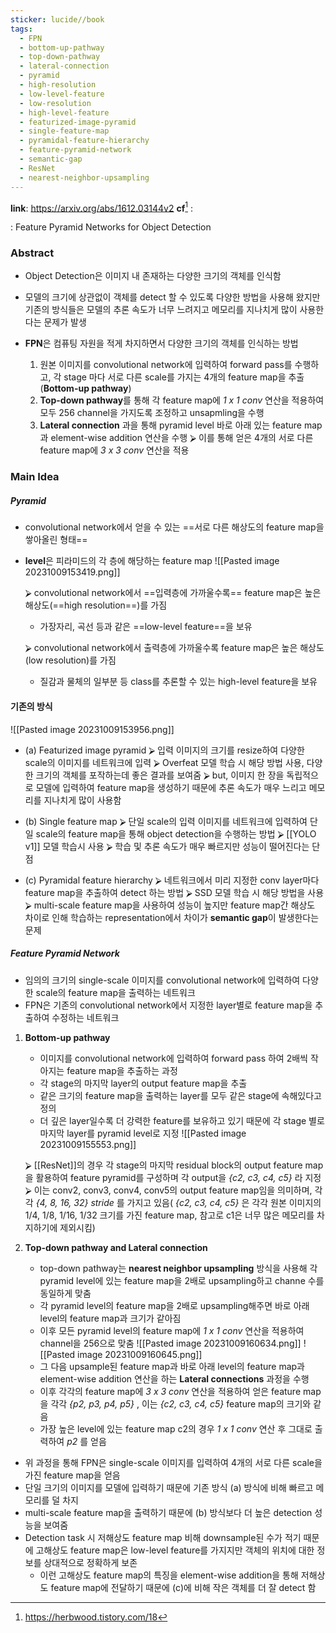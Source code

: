 ```yaml
---
sticker: lucide//book
tags:
  - FPN
  - bottom-up-pathway
  - top-down-pathway
  - lateral-connection
  - pyramid
  - high-resolution
  - low-level-feature
  - low-resolution
  - high-level-feature
  - featurized-image-pyramid
  - single-feature-map
  - pyramidal-feature-hierarchy
  - feature-pyramid-network
  - semantic-gap
  - ResNet
  - nearest-neighbor-upsampling
---
```

**link**: https://arxiv.org/abs/1612.03144v2
**cf**[^0] : 

: Feature Pyramid Networks for Object Detection


### Abstract

- Object Detection은 이미지 내 존재하는 다양한 크기의 객체를 인식함
- 모델의 크기에 상관없이 객체를 detect 할 수 있도록 다양한 방법을 사용해 왔지만 기존의 방식들은 모델의 추론 속도가 너무 느려지고 메모리를 지나치게 많이 사용한다는 문제가 발생

- **FPN**은 컴퓨팅 자원을 적게 차지하면서 다양한 크기의 객체를 인식하는 방법
	1. 원본 이미지를 convolutional network에 입력하여 forward pass를 수행하고, 각 stage 마다 서로 다른 scale를 가지는 4개의 feature map을 추출(**Bottom-up pathway**)
	2. **Top-down pathway**를 통해 각 feature map에 _1 x 1 conv_ 연산을 적용하여 모두 256 channel을 가지도록 조정하고 unsapmling을 수행
	3. **Lateral connection** 과을 통해 pyramid level 바로 아래 있는 feature map과 element-wise addition 연산을 수행
	⮚   이를 통해 얻은 4개의 서로 다른 feature map에 _3 x 3 conv_ 연산을 적용


### Main Idea

##### Pyramid
- convolutional network에서 얻을 수 있는 ==서로 다른 해상도의 feature map을 쌓아올린 형태==
- **level**은 피라미드의 각 층에 해당하는 feature map
	![[Pasted image 20231009153419.png]]
	
	⮚   convolutional network에서 ==입력층에 가까울수록== feature map은 높은 해상도(==high resolution==)를 가짐
	- 가장자리, 곡선 등과 같은 ==low-level feature==을 보유
	
	⮚   convolutional network에서 출력층에 가까울수록 feature map은 높은 해상도(low resolution)를 가짐
	- 질감과 물체의 일부분 등 class를 추론할 수 있는 high-level feature을 보유

#### 기존의 방식

![[Pasted image 20231009153956.png]]

- (a) Featurized image pyramid
	⮚   입력 이미지의 크기를 resize하여 다양한 scale의 이미지를 네트워크에 입력
	⮚   Overfeat 모델 학습 시 해당 방법 사용, 다양한 크기의 객체를 포작하는데 좋은 결과를 보여줌
	⮚   but, 이미지 한 장을 독립적으로 모델에 입력하여 feature map을 생성하기 때문에 추론 속도가 매우 느리고 메모리를 지나치게 많이 사용함
	

- (b)  Single feature map
	⮚   단일 scale의 입력 이미지를 네트워크에 입력하여 단일 scale의 feature map을 통해 object detection을 수행하는 방법
	⮚   [[YOLO v1]] 모델 학습시 사용
	⮚   학습 및 추론 속도가 매우 빠르지만 성능이 떨어진다는 단점

- (c)  Pyramidal feature hierarchy
	⮚   네트워크에서 미리 지정한 conv layer마다 feature map을 추출하여 detect 하는 방법
	⮚   SSD 모델 학습 시 해당 방법을 사용
	⮚   multi-scale feature map을 사용하여 성능이 높지만 feature map간 해상도 차이로 인해 학습하는 representation에서 차이가 **semantic gap**이 발생한다는 문제


##### Feature Pyramid Network
- 임의의 크기의 single-scale 이미지를 convolutional network에 입력하여 다양한 scale의 feature map을 출력하는 네트워크
- FPN은 기존의 convolutional network에서 지정한 layer별로 feature map을 추출하여 수정하는 네트워크

1. **Bottom-up pathway**
	- 이미지를 convolutional network에 입력하여 forward pass 하여 2배씩 작아지는 feature map을 추출하는 과정
	- 각 stage의 마지막 layer의 output feature map을 추출
	- 같은 크기의 feature map을 출력하는 layer를 모두 같은 stage에 속해있다고 정의
	- 더 깊은 layer일수록 더 강력한 feature를 보유하고 있기 때문에  각 stage 별로 마지막 layer를 pyramid level로 지정
	![[Pasted image 20231009155553.png]]
	
	⮚  [[ResNet]]의 경우 각 stage의 마지막 residual block의 output feature map을 활용하여 feature pyramid를 구성하며 각 output을 _{c2, c3, c4, c5}_ 라 지정
	⮚   이는 conv2, conv3, conv4, conv5의 output feature map임을 의미하며, 각각 _{4, 8, 16, 32} stride_ 를 가지고 있음( _{c2, c3, c4, c5}_ 은 각각 원본 이미지의 1/4, 1/8, 1/16, 1/32 크기를 가진 feature map, 참고로 c1은 너무 많은 메모리를 차지하기에 제외시킴)   


2. **Top-down pathway and Lateral connection**
	- top-down pathway는  **nearest neighbor upsampling** 방식을 사용해 각 pyramid level에 있는 feature map을 2배로 upsampling하고 channe 수를 동일하게 맞춤
	- 각 pyramid level의 feature map을 2배로 upsampling해주면 바로 아래 level의 feature map과 크기가 같아짐
	- 이후 모든 pyramid level의 feature map에 _1 x 1 conv_ 연산을 적용하여 channel을 256으로 맞춤
	![[Pasted image 20231009160634.png]]
	![[Pasted image 20231009160645.png]]
	- 그 다음 upsample된 feature map과 바로 아래 level의 feature map과 element-wise addition 연산을 하는 **Lateral connections** 과정을 수행
	- 이후 각각의 feature map에 _3 x 3 conv_ 연산을 적용하여 얻은 feature map을 각각 _{p2, p3, p4, p5}_ ,  이는 _{c2, c3, c4, c5}_ feature map의 크기와 같음
	- 가장 높은 level에 있는 feature map c2의 경우 _1 x 1 conv_ 연산 후 그대로 출력하여 _p2_ 를 얻음

- 위 과정을 통해 FPN은 single-scale 이미지를 입력하여 4개의 서로 다른 scale을 가진 feature map을 얻음
- 단일 크기의 이미지를 모델에 입력하기 때문에 기존 방식 (a) 방식에 비해 빠르고 메모리를 덜 차지
- multi-scale feature map을 출력하기 때문에 (b) 방식보다 더 높은 detection 성능을 보여줌
- Detection task 시 저해상도 feature map 비해 downsample된 수가 적기 때문에 고해상도 feature map은 low-level feature를 가지지만 객체의 위치에 대한 정보를 상대적으로 정확하게 보존
	-  이런 고해상도 feature map의 특징을 element-wise addition을 통해 저해상도 feature map에 전달하기 때문에 (c)에 비해 작은 객체를 더 잘 detect 함

















[^0]: https://herbwood.tistory.com/18

